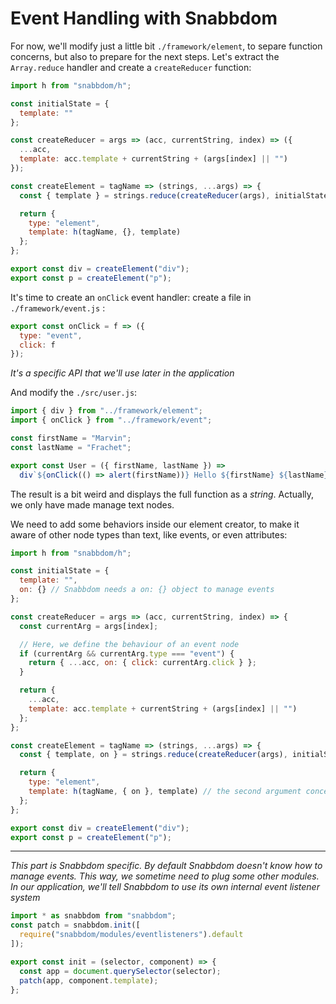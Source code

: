 # Event Handling with Snabbdom

For now, we'll modify just a little bit `./framework/element`, to separe function concerns, but also to prepare for the next steps. Let's extract the `Array.reduce` handler and create a `createReducer` function:

```javascript
import h from "snabbdom/h";

const initialState = {
  template: ""
};

const createReducer = args => (acc, currentString, index) => ({
  ...acc,
  template: acc.template + currentString + (args[index] || "")
});

const createElement = tagName => (strings, ...args) => {
  const { template } = strings.reduce(createReducer(args), initialState);

  return {
    type: "element",
    template: h(tagName, {}, template)
  };
};

export const div = createElement("div");
export const p = createElement("p");
```

It's time to create an `onClick` event handler: create a file in `./framework/event.js` :

```javascript
export const onClick = f => ({
  type: "event",
  click: f
});
```

_It's a specific API that we'll use later in the application_

And modify the `./src/user.js`:

```javascript
import { div } from "../framework/element";
import { onClick } from "../framework/event";

const firstName = "Marvin";
const lastName = "Frachet";

export const User = ({ firstName, lastName }) =>
  div`${onClick(() => alert(firstName))} Hello ${firstName} ${lastName}`;
```

The result is a bit weird and displays the full function as a _string_.
Actually, we only have made manage text nodes.

We need to add some behaviors inside our element creator, to make it aware of other node types than text, like events, or even attributes:

```javascript
import h from "snabbdom/h";

const initialState = {
  template: "",
  on: {} // Snabbdom needs a on: {} object to manage events
};

const createReducer = args => (acc, currentString, index) => {
  const currentArg = args[index];

  // Here, we define the behaviour of an event node
  if (currentArg && currentArg.type === "event") {
    return { ...acc, on: { click: currentArg.click } };
  }

  return {
    ...acc,
    template: acc.template + currentString + (args[index] || "")
  };
};

const createElement = tagName => (strings, ...args) => {
  const { template, on } = strings.reduce(createReducer(args), initialState);

  return {
    type: "element",
    template: h(tagName, { on }, template) // the second argument concerns attributes, properties and events
  };
};

export const div = createElement("div");
export const p = createElement("p");
```

---

_This part is Snabbdom specific. By default Snabbdom doesn't know how to manage events. This way, we sometime need to plug some other modules. In our application, we'll tell Snabbdom to use its own internal event listener system_

```javascript
import * as snabbdom from "snabbdom";
const patch = snabbdom.init([
  require("snabbdom/modules/eventlisteners").default
]);

export const init = (selector, component) => {
  const app = document.querySelector(selector);
  patch(app, component.template);
};
```
